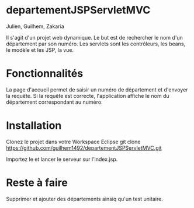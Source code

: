 # departementJSPServletMVC

Julien, Guilhem, Zakaria

Il s'agit d'un projet web dynamique.
Le but est de rechercher le nom d'un département par son numéro.
Les servlets sont les contrôleurs, les beans, le modèle et les JSP, la vue.

# Fonctionnalités

La page d'accueil permet de saisir un numéro de département et d'envoyer la requête. Si la requête est correcte, l'application affiche le nom du département correspondant au numéro.

# Installation

Clonez le projet dans votre Workspace Eclipse
git clone https://github.com/guilhem1492/departementJSPServletMVC.git

Importez le et lancer le serveur sur l'index.jsp.

# Reste à faire

Supprimer et ajouter des départements ainsiq qu'un test unitaire.
